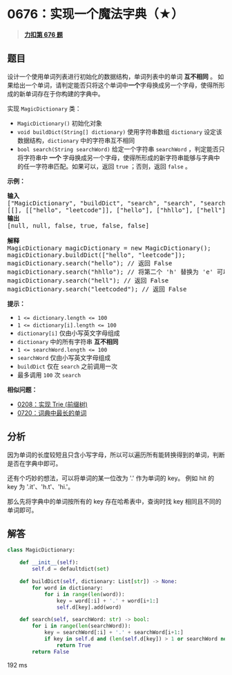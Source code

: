 # 0676：实现一个魔法字典（★）


> <u>**[力扣第 676 题](https://leetcode.cn/problems/implement-magic-dictionary/)**</u>

## 题目

<p>设计一个使用单词列表进行初始化的数据结构，单词列表中的单词 <strong>互不相同</strong> 。 如果给出一个单词，请判定能否只将这个单词中<strong>一个</strong>字母换成另一个字母，使得所形成的新单词存在于你构建的字典中。</p>

<p>实现 <code>MagicDictionary</code> 类：</p>

<ul>
<li><code>MagicDictionary()</code> 初始化对象</li>
<li><code>void buildDict(String[] dictionary)</code> 使用字符串数组 <code>dictionary</code> 设定该数据结构，<code>dictionary</code> 中的字符串互不相同</li>
<li><code>bool search(String searchWord)</code> 给定一个字符串 <code>searchWord</code> ，判定能否只将字符串中<strong> 一个 </strong>字母换成另一个字母，使得所形成的新字符串能够与字典中的任一字符串匹配。如果可以，返回 <code>true</code> ；否则，返回 <code>false</code> 。</li>
</ul>



<div class="top-view__1vxA">
<div class="original__bRMd">
<div>
<p><strong>示例：</strong></p>

<pre>
<strong>输入</strong>
["MagicDictionary", "buildDict", "search", "search", "search", "search"]
[[], [["hello", "leetcode"]], ["hello"], ["hhllo"], ["hell"], ["leetcoded"]]
<strong>输出</strong>
[null, null, false, true, false, false]

<strong>解释</strong>
MagicDictionary magicDictionary = new MagicDictionary();
magicDictionary.buildDict(["hello", "leetcode"]);
magicDictionary.search("hello"); // 返回 False
magicDictionary.search("hhllo"); // 将第二个 'h' 替换为 'e' 可以匹配 "hello" ，所以返回 True
magicDictionary.search("hell"); // 返回 False
magicDictionary.search("leetcoded"); // 返回 False
</pre>



<p><strong>提示：</strong></p>

<ul>
<li><code>1 <= dictionary.length <= 100</code></li>
<li><code>1 <= dictionary[i].length <= 100</code></li>
<li><code>dictionary[i]</code> 仅由小写英文字母组成</li>
<li><code>dictionary</code> 中的所有字符串 <strong>互不相同</strong></li>
<li><code>1 <= searchWord.length <= 100</code></li>
<li><code>searchWord</code> 仅由小写英文字母组成</li>
<li><code>buildDict</code> 仅在 <code>search</code> 之前调用一次</li>
<li>最多调用 <code>100</code> 次 <code>search</code></li>
</ul>
</div>
</div>
</div>


**相似问题：**
- [0208：实现 Trie (前缀树)](/leetcode/0208)
- [0720：词典中最长的单词](/leetcode/0720)


## 分析

因为单词的长度较短且只含小写字母，所以可以遍历所有能转换得到的单词，判断是否在字典中即可。

还有个巧妙的想法，可以将单词的某一位改为 '.' 作为单词的 key。
例如 hit 的 key 为 '.it'、'h.t'、'hi.'。

那么先将字典中的单词按所有的 key 存在哈希表中，查询时找 key 相同且不同的单词即可。

## 解答

```python
class MagicDictionary:

    def __init__(self):
        self.d = defaultdict(set)

    def buildDict(self, dictionary: List[str]) -> None:
        for word in dictionary:
            for i in range(len(word)):
                key = word[:i] + '.' + word[i+1:]
                self.d[key].add(word)

    def search(self, searchWord: str) -> bool:
        for i in range(len(searchWord)):
            key = searchWord[:i] + '.' + searchWord[i+1:]
            if key in self.d and (len(self.d[key]) > 1 or searchWord not in self.d[key]):
                return True
        return False
```
192 ms
